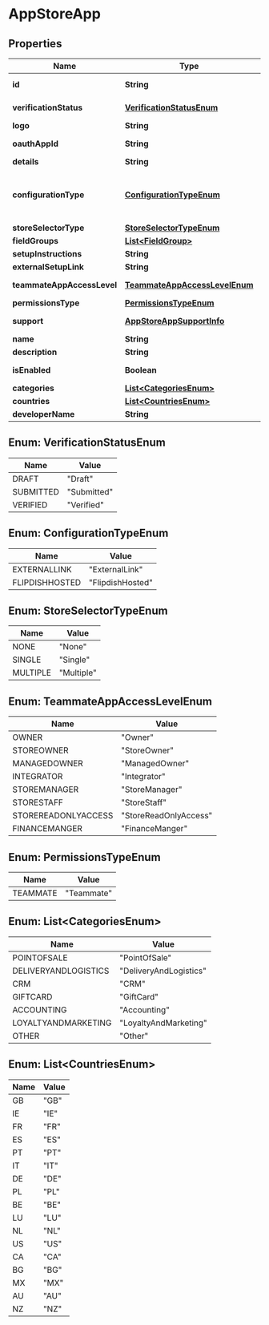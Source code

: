 
# AppStoreApp

## Properties
Name | Type | Description | Notes
------------ | ------------- | ------------- | -------------
**id** | **String** | Unique App store app id | 
**verificationStatus** | [**VerificationStatusEnum**](#VerificationStatusEnum) | Application verification status | 
**logo** | **String** | Logo |  [optional]
**oauthAppId** | **String** | OAuth App identifier | 
**details** | **String** | Details | 
**configurationType** | [**ConfigurationTypeEnum**](#ConfigurationTypeEnum) | Configuration type  &lt;example&gt;External link&lt;/example&gt;&lt;example&gt;Flipdish hosted&lt;/example&gt; | 
**storeSelectorType** | [**StoreSelectorTypeEnum**](#StoreSelectorTypeEnum) | Store selector type | 
**fieldGroups** | [**List&lt;FieldGroup&gt;**](FieldGroup.md) | Field groups |  [optional]
**setupInstructions** | **String** | Setup instructions |  [optional]
**externalSetupLink** | **String** | External setup link |  [optional]
**teammateAppAccessLevel** | [**TeammateAppAccessLevelEnum**](#TeammateAppAccessLevelEnum) | Teammate app access level |  [optional]
**permissionsType** | [**PermissionsTypeEnum**](#PermissionsTypeEnum) | Permissions type | 
**support** | [**AppStoreAppSupportInfo**](AppStoreAppSupportInfo.md) | Support information |  [optional]
**name** | **String** | Name | 
**description** | **String** | Description | 
**isEnabled** | **Boolean** | Is application enabled |  [optional]
**categories** | [**List&lt;CategoriesEnum&gt;**](#List&lt;CategoriesEnum&gt;) | Categories | 
**countries** | [**List&lt;CountriesEnum&gt;**](#List&lt;CountriesEnum&gt;) | Countries | 
**developerName** | **String** | Developer Name |  [optional]


<a name="VerificationStatusEnum"></a>
## Enum: VerificationStatusEnum
Name | Value
---- | -----
DRAFT | &quot;Draft&quot;
SUBMITTED | &quot;Submitted&quot;
VERIFIED | &quot;Verified&quot;


<a name="ConfigurationTypeEnum"></a>
## Enum: ConfigurationTypeEnum
Name | Value
---- | -----
EXTERNALLINK | &quot;ExternalLink&quot;
FLIPDISHHOSTED | &quot;FlipdishHosted&quot;


<a name="StoreSelectorTypeEnum"></a>
## Enum: StoreSelectorTypeEnum
Name | Value
---- | -----
NONE | &quot;None&quot;
SINGLE | &quot;Single&quot;
MULTIPLE | &quot;Multiple&quot;


<a name="TeammateAppAccessLevelEnum"></a>
## Enum: TeammateAppAccessLevelEnum
Name | Value
---- | -----
OWNER | &quot;Owner&quot;
STOREOWNER | &quot;StoreOwner&quot;
MANAGEDOWNER | &quot;ManagedOwner&quot;
INTEGRATOR | &quot;Integrator&quot;
STOREMANAGER | &quot;StoreManager&quot;
STORESTAFF | &quot;StoreStaff&quot;
STOREREADONLYACCESS | &quot;StoreReadOnlyAccess&quot;
FINANCEMANGER | &quot;FinanceManger&quot;


<a name="PermissionsTypeEnum"></a>
## Enum: PermissionsTypeEnum
Name | Value
---- | -----
TEAMMATE | &quot;Teammate&quot;


<a name="List<CategoriesEnum>"></a>
## Enum: List&lt;CategoriesEnum&gt;
Name | Value
---- | -----
POINTOFSALE | &quot;PointOfSale&quot;
DELIVERYANDLOGISTICS | &quot;DeliveryAndLogistics&quot;
CRM | &quot;CRM&quot;
GIFTCARD | &quot;GiftCard&quot;
ACCOUNTING | &quot;Accounting&quot;
LOYALTYANDMARKETING | &quot;LoyaltyAndMarketing&quot;
OTHER | &quot;Other&quot;


<a name="List<CountriesEnum>"></a>
## Enum: List&lt;CountriesEnum&gt;
Name | Value
---- | -----
GB | &quot;GB&quot;
IE | &quot;IE&quot;
FR | &quot;FR&quot;
ES | &quot;ES&quot;
PT | &quot;PT&quot;
IT | &quot;IT&quot;
DE | &quot;DE&quot;
PL | &quot;PL&quot;
BE | &quot;BE&quot;
LU | &quot;LU&quot;
NL | &quot;NL&quot;
US | &quot;US&quot;
CA | &quot;CA&quot;
BG | &quot;BG&quot;
MX | &quot;MX&quot;
AU | &quot;AU&quot;
NZ | &quot;NZ&quot;



